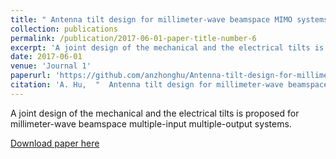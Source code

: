 ```yaml
---
title: " Antenna tilt design for millimeter-wave beamspace MIMO systems"
collection: publications
permalink: /publication/2017-06-01-paper-title-number-6
excerpt: 'A joint design of the mechanical and the electrical tilts is proposed for millimeter-wave beamspace multiple-input multiple-output systems.'
date: 2017-06-01
venue: 'Journal 1'
paperurl: 'https://github.com/anzhonghu/Antenna-tilt-design-for-millimeter-wave-beamspace-MIMO-systems'
citation: 'A. Hu,  "  Antenna tilt design for millimeter-wave beamspace MIMO systems," <i>Wireless Personal Commun.</i>, vol. 94, no. 3, pp. 1701-1713, Jun. 2017.'
---
```

A joint design of the mechanical and the electrical tilts is proposed for millimeter-wave beamspace multiple-input multiple-output systems.

[Download paper here](https://github.com/anzhonghu/Antenna-tilt-design-for-millimeter-wave-beamspace-MIMO-systems)
